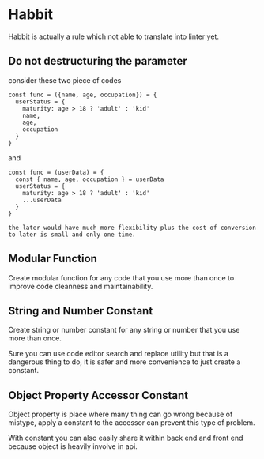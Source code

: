 # Habbit

Habbit is actually a rule which not able to translate into linter yet.

## Do not destructuring the parameter

consider these two piece of codes

```
const func = ({name, age, occupation}) = {
  userStatus = {
    maturity: age > 18 ? 'adult' : 'kid'
    name,
    age,
    occupation
  }
}
```

and

```
const func = (userData) = {
  const { name, age, occupation } = userData
  userStatus = {
    maturity: age > 18 ? 'adult' : 'kid'
    ...userData
  }
}

the later would have much more flexibility plus the cost of conversion to later is small and only one time.
```

## Modular Function

Create modular function for any code that you use more than once to improve code cleanness and maintainability.

## String and Number Constant

Create string or number constant for any string or number that you use more than once.

Sure you can use code editor search and replace utility but that is a dangerous thing to do, it is safer and more convenience to just create a constant.

## Object Property Accessor Constant

Object property is place where many thing can go wrong because of mistype, apply a constant to the accessor can prevent this type of problem.

With constant you can also easily share it within back end and front end because object is heavily involve in api.
